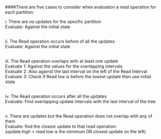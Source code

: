 ####There are five cases to consider when evaluation a read operation for each partition:

i.	There are no updates for the specific partition <br>
Evaluate: Against the initial state <br>
<br>

ii.	The Read operation occurs before of all the updates <br> 
Evaluate: Against the initial state <br>
<br>

iii.	The Read operation overlaps with at least one update <br>
Evaluate 1: Against the values for the overlapping intervals <br>
Evaluate 2: Also against the last interval on the left of the Read Interval <br>
Evaluate 3: Check if Read low is before the lowest update then use initial state <br>
<br>

iv.	The Read operation occurs after all the updates <br>
Evaluate: Find overlapping update intervals with the last interval of the tree <br>
<br>

v.	There are updates but the Read operation does not overlap with any of them <br>
Evaluate: find the closest update to that read operation: <br>
(update.high < read.low is the minimum OR closest update on the left) <br>
